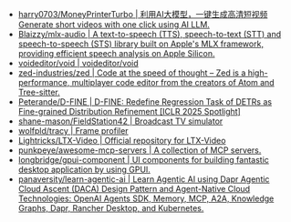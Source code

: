 + [harry0703/MoneyPrinterTurbo | 利用AI大模型，一键生成高清短视频 Generate short videos with one click using AI LLM.](https://github.com//harry0703/MoneyPrinterTurbo)
+ [Blaizzy/mlx-audio | A text-to-speech (TTS), speech-to-text (STT) and speech-to-speech (STS) library built on Apple's MLX framework, providing efficient speech analysis on Apple Silicon.](https://github.com//Blaizzy/mlx-audio)
+ [voideditor/void | voideditor/void](https://github.com//voideditor/void)
+ [zed-industries/zed | Code at the speed of thought – Zed is a high-performance, multiplayer code editor from the creators of Atom and Tree-sitter.](https://github.com//zed-industries/zed)
+ [Peterande/D-FINE | D-FINE: Redefine Regression Task of DETRs as Fine-grained Distribution Refinement [ICLR 2025 Spotlight]](https://github.com//Peterande/D-FINE)
+ [shane-mason/FieldStation42 | Broadcast TV simulator](https://github.com//shane-mason/FieldStation42)
+ [wolfpld/tracy | Frame profiler](https://github.com//wolfpld/tracy)
+ [Lightricks/LTX-Video | Official repository for LTX-Video](https://github.com//Lightricks/LTX-Video)
+ [punkpeye/awesome-mcp-servers | A collection of MCP servers.](https://github.com//punkpeye/awesome-mcp-servers)
+ [longbridge/gpui-component | UI components for building fantastic desktop application by using GPUI.](https://github.com//longbridge/gpui-component)
+ [panaversity/learn-agentic-ai | Learn Agentic AI using Dapr Agentic Cloud Ascent (DACA) Design Pattern and Agent-Native Cloud Technologies: OpenAI Agents SDK, Memory, MCP, A2A, Knowledge Graphs, Dapr, Rancher Desktop, and Kubernetes.](https://github.com//panaversity/learn-agentic-ai)
